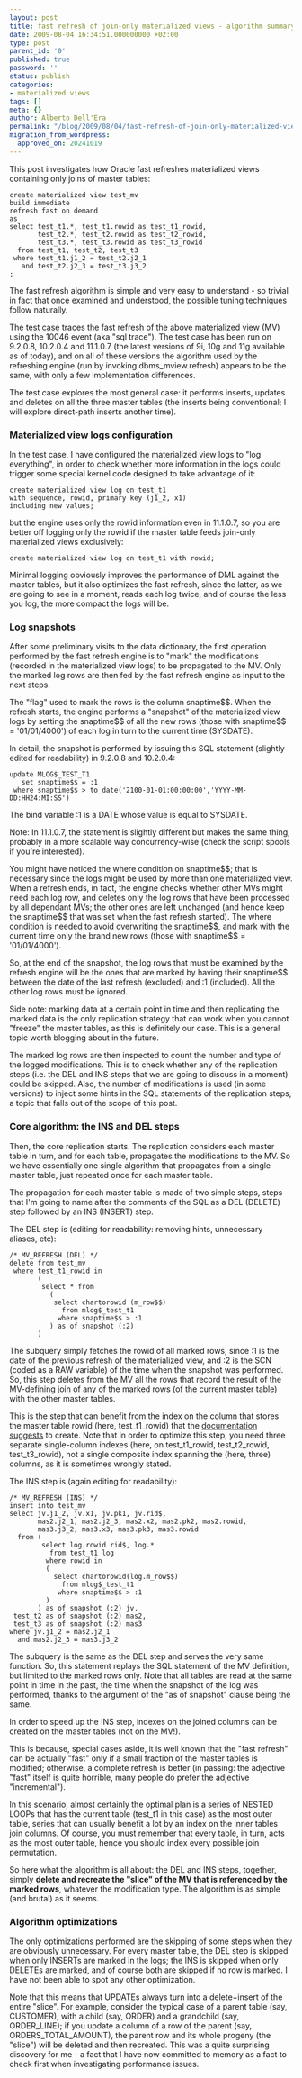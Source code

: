 ```yaml
---
layout: post
title: fast refresh of join-only materialized views - algorithm summary
date: 2009-08-04 16:34:51.000000000 +02:00
type: post
parent_id: '0'
published: true
password: ''
status: publish
categories:
- materialized views
tags: []
meta: {}
author: Alberto Dell'Era
permalink: "/blog/2009/08/04/fast-refresh-of-join-only-materialized-views-algorithm-summary/"
migration_from_wordpress:
  approved_on: 20241019
---
```

This post investigates how Oracle fast refreshes materialized views containing only joins of master tables:  
```plsql 
create materialized view test_mv  
build immediate  
refresh fast on demand  
as  
select test_t1.*, test_t1.rowid as test_t1_rowid,  
       test_t2.*, test_t2.rowid as test_t2_rowid,  
       test_t3.*, test_t3.rowid as test_t3_rowid  
  from test_t1, test_t2, test_t3  
 where test_t1.j1_2 = test_t2.j2_1  
   and test_t2.j2_3 = test_t3.j3_2  
;  
```
The fast refresh algorithm is simple and very easy to understand - so trivial in fact that once examined and understood, the possible tuning techniques follow naturally.

The [test case](/assets/files/2009/08/post_0030_join_mv.zip) traces the fast refresh of the above materialized view (MV) using the 10046 event (aka "sql trace"). The test case has been run on 9.2.0.8, 10.2.0.4 and 11.1.0.7 (the latest versions of 9i, 10g and 11g available as of today), and on all of these versions the algorithm used by the refreshing engine (run by invoking dbms\_mview.refresh) appears to be the same, with only a few implementation differences.

The test case explores the most general case: it performs inserts, updates and deletes on all the three master tables (the inserts being conventional; I will explore direct-path inserts another time).

### Materialized view logs configuration

In the test case, I have configured the materialized view logs to "log everything", in order to check whether more information in the logs could trigger some special kernel code designed to take advantage of it:  
```plsql  
create materialized view log on test_t1  
with sequence, rowid, primary key (j1_2, x1)  
including new values;  
```
but the engine uses only the rowid information even in 11.1.0.7, so you are better off logging only the rowid if the master table feeds join-only materialized views exclusively:  
```plsql
create materialized view log on test_t1 with rowid;  
``` 
Minimal logging obviously improves the performance of DML against the master tables, but it also optimizes the fast refresh, since the latter, as we are going to see in a moment, reads each log twice, and of course the less you log, the more compact the logs will be.

### Log snapshots

After some preliminary visits to the data dictionary, the first operation performed by the fast refresh engine is to "mark" the modifications (recorded in the materialized view logs) to be propagated to the MV. Only the marked log rows are then fed by the fast refresh engine as input to the next steps.

The "flag" used to mark the rows is the column snaptime\$\$. When the refresh starts, the engine performs a "snapshot" of the materialized view logs by setting the snaptime\$\$ of all the new rows (those with snaptime\$\$ = '01/01/4000') of each log in turn to the current time (SYSDATE).

In detail, the snapshot is performed by issuing this SQL statement (slightly edited for readability) in 9.2.0.8 and 10.2.0.4:  
```plsql 
update MLOG$_TEST_T1  
   set snaptime$$ = :1  
 where snaptime$$ > to_date('2100-01-01:00:00:00','YYYY-MM-DD:HH24:MI:SS')  
``` 
The bind variable :1 is a DATE whose value is equal to SYSDATE.

Note: In 11.1.0.7, the statement is slightly different but makes the same thing, probably in a more scalable way concurrency-wise (check the script spools if you're interested).

You might have noticed the where condition on snaptime\$\$; that is necessary since the logs might be used by more than one materialized view. When a refresh ends, in fact, the engine checks whether other MVs might need each log row, and deletes only the log rows that have been processed by all dependant MVs; the other ones are left unchanged (and hence keep the snaptime\$\$ that was set when the fast refresh started). The where condition is needed to avoid overwriting the snaptime\$\$, and mark with the current time only the brand new rows (those with snaptime\$\$ = '01/01/4000').

So, at the end of the snapshot, the log rows that must be examined by the refresh engine will be the ones that are marked by having their snaptime\$\$ between the date of the last refresh (excluded) and :1 (included). All the other log rows must be ignored.

Side note: marking data at a certain point in time and then replicating the marked data is the only replication strategy that can work when you cannot "freeze" the master tables, as this is definitely our case. This is a general topic worth blogging about in the future.

The marked log rows are then inspected to count the number and type of the logged modifications. This is to check whether any of the replication steps (i.e. the DEL and INS steps that we are going to discuss in a moment) could be skipped. Also, the number of modifications is used (in some versions) to inject some hints in the SQL statements of the replication steps, a topic that falls out of the scope of this post.

### Core algorithm: the INS and DEL steps

Then, the core replication starts. The replication considers each master table in turn, and for each table, propagates the modifications to the MV. So we have essentially one single algorithm that propagates from a single master table, just repeated once for each master table.

The propagation for each master table is made of two simple steps, steps that I'm going to name after the comments of the SQL as a DEL (DELETE) step followed by an INS (INSERT) step.

The DEL step is (editing for readability: removing hints, unnecessary aliases, etc):  
```plsql
/* MV_REFRESH (DEL) */  
delete from test_mv  
 where test_t1_rowid in  
       (  
        select * from  
          (  
           select chartorowid (m_row$$)  
             from mlog$_test_t1  
            where snaptime$$ > :1  
          ) as of snapshot (:2)  
       )  
```  
The subquery simply fetches the rowid of all marked rows, since :1 is the date of the previous refresh of the materialized view, and :2 is the SCN (coded as a RAW variable) of the time when the snapshot was performed. So, this step deletes from the MV all the rows that record the result of the MV-defining join of any of the marked rows (of the current master table) with the other master tables.

This is the step that can benefit from the index on the column that stores the master table rowid (here, test\_t1\_rowid) that the [documentation suggests](http://download.oracle.com/docs/cd/B28359_01/server.111/b28313/refresh.htm#sthref463) to create. Note that in order to optimize this step, you need three separate single-column indexes (here, on test\_t1\_rowid, test\_t2\_rowid, test\_t3\_rowid), not a single composite index spanning the (here, three) columns, as it is sometimes wrongly stated.

The INS step is (again editing for readability):  
```plsql
/* MV_REFRESH (INS) */  
insert into test_mv  
select jv.j1_2, jv.x1, jv.pk1, jv.rid$,  
       mas2.j2_1, mas2.j2_3, mas2.x2, mas2.pk2, mas2.rowid,  
       mas3.j3_2, mas3.x3, mas3.pk3, mas3.rowid  
  from (  
        select log.rowid rid$, log.*  
          from test_t1 log  
         where rowid in  
         (  
           select chartorowid(log.m_row$$)  
             from mlog$_test_t1  
            where snaptime$$ > :1  
         )  
       ) as of snapshot (:2) jv,  
 test_t2 as of snapshot (:2) mas2,  
 test_t3 as of snapshot (:2) mas3  
where jv.j1_2 = mas2.j2_1  
  and mas2.j2_3 = mas3.j3_2  
``` 
The subquery is the same as the DEL step and serves the very same function. So, this statement replays the SQL statement of the MV definition, but limited to the marked rows only. Note that all tables are read at the same point in time in the past, the time when the snapshot of the log was performed, thanks to the argument of the "as of snapshot" clause being the same.

In order to speed up the INS step, indexes on the joined columns can be created on the master tables (not on the MV!).

This is because, special cases aside, it is well known that the "fast refresh" can be actually "fast" only if a small fraction of the master tables is modified; otherwise, a complete refresh is better (in passing: the adjective "fast" itself is quite horrible, many people do prefer the adjective "incremental"). 

In this scenario, almost certainly the optimal plan is a series of NESTED LOOPs that has the current table (test\_t1 in this case) as the most outer table, series that can usually benefit a lot by an index on the inner tables join columns. Of course, you must remember that every table, in turn, acts as the most outer table, hence you should index every possible join permutation.

So here what the algorithm is all about: the DEL and INS steps, together, simply **delete and recreate the "slice" of the MV that is referenced by the marked rows**, whatever the modification type. The algorithm is as simple (and brutal) as it seems.

### Algorithm optimizations

The only optimizations performed are the skipping of some steps when they are obviously unnecessary. For every master table, the DEL step is skipped when only INSERTs are marked in the logs; the INS is skipped when only DELETEs are marked, and of course both are skipped if no row is marked. I have not been able to spot any other optimization.

Note that this means that UPDATEs always turn into a delete+insert of the entire "slice". For example, consider the typical case of a parent table (say, CUSTOMER), with a child (say, ORDER) and a grandchild (say, ORDER\_LINE); if you update a column of a row of the parent (say, ORDERS\_TOTAL\_AMOUNT), the parent row and its whole progeny (the "slice") will be deleted and then recreated. This was a quite surprising discovery for me - a fact that I have now committed to memory as a fact to check first when investigating performance issues.
